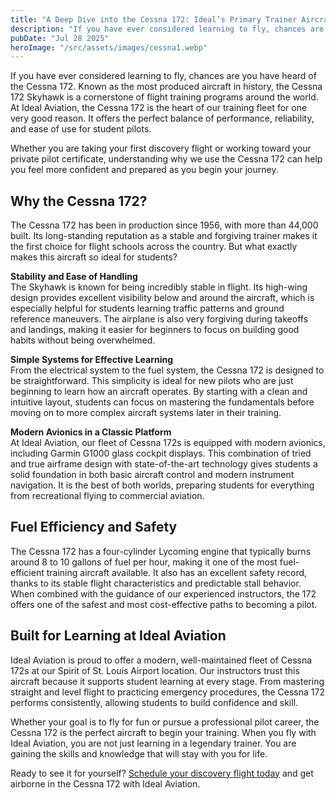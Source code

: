```yaml
---
title: "A Deep Dive into the Cessna 172: Ideal’s Primary Trainer Aircraft"
description: "If you have ever considered learning to fly, chances are you have heard of the Cessna 172. Known as the most produced aircraft in history, the Cessna 172 Skyhawk is a cornerstone of flight training programs around the world. At Ideal Aviation, the Cessna 172 is the heart of our training fleet for one very good reason. It offers the perfect balance of performance, reliability, and ease of use for student pilots."
pubDate: "Jul 28 2025"
heroImage: "/src/assets/images/cessna1.webp"
---
```


If you have ever considered learning to fly, chances are you have heard of the Cessna 172. Known as the most produced aircraft in history, the Cessna 172 Skyhawk is a cornerstone of flight training programs around the world. At Ideal Aviation, the Cessna 172 is the heart of our training fleet for one very good reason. It offers the perfect balance of performance, reliability, and ease of use for student pilots.

Whether you are taking your first discovery flight or working toward your private pilot certificate, understanding why we use the Cessna 172 can help you feel more confident and prepared as you begin your journey.

## Why the Cessna 172?

The Cessna 172 has been in production since 1956, with more than 44,000 built. Its long-standing reputation as a stable and forgiving trainer makes it the first choice for flight schools across the country. But what exactly makes this aircraft so ideal for students?

**Stability and Ease of Handling**  
The Skyhawk is known for being incredibly stable in flight. Its high-wing design provides excellent visibility below and around the aircraft, which is especially helpful for students learning traffic patterns and ground reference maneuvers. The airplane is also very forgiving during takeoffs and landings, making it easier for beginners to focus on building good habits without being overwhelmed.

**Simple Systems for Effective Learning**  
From the electrical system to the fuel system, the Cessna 172 is designed to be straightforward. This simplicity is ideal for new pilots who are just beginning to learn how an aircraft operates. By starting with a clean and intuitive layout, students can focus on mastering the fundamentals before moving on to more complex aircraft systems later in their training.

**Modern Avionics in a Classic Platform**  
At Ideal Aviation, our fleet of Cessna 172s is equipped with modern avionics, including Garmin G1000 glass cockpit displays. This combination of tried and true airframe design with state-of-the-art technology gives students a solid foundation in both basic aircraft control and modern instrument navigation. It is the best of both worlds, preparing students for everything from recreational flying to commercial aviation.

## Fuel Efficiency and Safety

The Cessna 172 has a four-cylinder Lycoming engine that typically burns around 8 to 10 gallons of fuel per hour, making it one of the most fuel-efficient training aircraft available. It also has an excellent safety record, thanks to its stable flight characteristics and predictable stall behavior. When combined with the guidance of our experienced instructors, the 172 offers one of the safest and most cost-effective paths to becoming a pilot.

## Built for Learning at Ideal Aviation

Ideal Aviation is proud to offer a modern, well-maintained fleet of Cessna 172s at our Spirit of St. Louis Airport location. Our instructors trust this aircraft because it supports student learning at every stage. From mastering straight and level flight to practicing emergency procedures, the Cessna 172 performs consistently, allowing students to build confidence and skill.

Whether your goal is to fly for fun or pursue a professional pilot career, the Cessna 172 is the perfect aircraft to begin your training. When you fly with Ideal Aviation, you are not just learning in a legendary trainer. You are gaining the skills and knowledge that will stay with you for life.

Ready to see it for yourself? [Schedule your discovery flight today](/discovery-flight) and get airborne in the Cessna 172 with Ideal Aviation.
